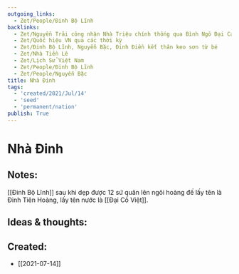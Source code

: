 ```yaml
---
outgoing_links:
  - Zet/People/Đinh Bộ Lĩnh
backlinks:
  - Zet/Nguyễn Trãi công nhận Nhà Triệu chính thống qua Bình Ngô Đại Cáo
  - Zet/Quốc hiệu VN qua các thời kỳ
  - Zet/Đinh Bộ Lĩnh, Nguyễn Bặc, Đinh Điền kết thân keo sơn từ bé
  - Zet/Nhà Tiền Lê
  - Zet/Lịch Sử Việt Nam
  - Zet/People/Đinh Bộ Lĩnh
  - Zet/People/Nguyễn Bặc
title: Nhà Đinh
tags:
  - 'created/2021/Jul/14'
  - 'seed'
  - 'permanent/nation'
publish: True
---
```

# Nhà Đinh

## Notes:
[[Đinh Bộ Lĩnh]] sau khi dẹp được 12 sứ quân lên ngôi hoàng đế lấy tên là Đinh Tiên Hoàng, lấy tên nước là [[Đại Cồ Việt]].

## Ideas & thoughts:

## Created:
- [[2021-07-14]]

